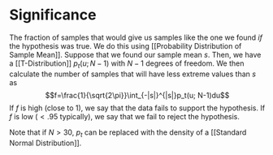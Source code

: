 # Significance
The fraction of samples that would give us samples like the one we found *if* the hypothesis was true. We do this using [[Probability Distribution of Sample Mean]]. Suppose that we found our sample mean $s$. Then, we have a [[T-Distribution]] $p_t(u; N-1)$ with $N-1$ degrees of freedom. We then calculate the number of samples that will have less extreme values than $s$ as 
$$f=\frac{1}{\sqrt{2\pi}}\int_{-|s|}^{|s|}p_t(u; N-1)du$$
If $f$ is high (close to 1), we say that the data fails to support the hypothesis. 
If $f$ is low ($<.95$ typically), we say that we fail to reject the hypothesis. 

Note that if $N>30$, $p_t$ can be replaced with the density of a [[Standard Normal Distribution]]. 